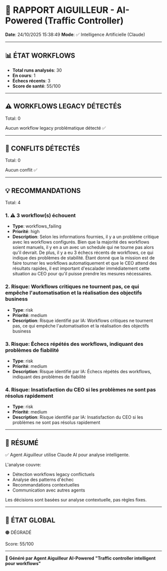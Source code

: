 # 🚦 RAPPORT AIGUILLEUR - AI-Powered (Traffic Controller)

**Date**: 24/10/2025 15:38:49
**Mode**: ✅ Intelligence Artificielle (Claude)

---

## 📊 ÉTAT WORKFLOWS

- **Total runs analysés**: 30
- **En cours**: 1
- **Échecs récents**: 3
- **Score de santé**: 55/100

---

## ⚠️  WORKFLOWS LEGACY DÉTECTÉS

Total: 0



Aucun workflow legacy problématique détecté ✅

---

## 🚨 CONFLITS DÉTECTÉS

Total: 0

Aucun conflit ✅

---

## 💡 RECOMMANDATIONS

Total: 4


### 1. ⚠️ 3 workflow(s) échouent

- **Type**: workflows_failing
- **Priorité**: high
- **Description**: Selon les informations fournies, il y a un problème critique avec les workflows configurés. Bien que la majorité des workflows soient manuels, il y en a un avec un schedule qui ne tourne pas alors qu'il devrait. De plus, il y a eu 3 échecs récents de workflows, ce qui indique des problèmes de stabilité. Étant donné que la mission est de faire tourner les workflows automatiquement et que le CEO attend des résultats rapides, il est important d'escalader immédiatement cette situation au CEO pour qu'il puisse prendre les mesures nécessaires.


### 2. Risque: Workflows critiques ne tournent pas, ce qui empêche l'automatisation et la réalisation des objectifs business

- **Type**: risk
- **Priorité**: medium
- **Description**: Risque identifié par IA: Workflows critiques ne tournent pas, ce qui empêche l'automatisation et la réalisation des objectifs business


### 3. Risque: Échecs répétés des workflows, indiquant des problèmes de fiabilité

- **Type**: risk
- **Priorité**: medium
- **Description**: Risque identifié par IA: Échecs répétés des workflows, indiquant des problèmes de fiabilité


### 4. Risque: Insatisfaction du CEO si les problèmes ne sont pas résolus rapidement

- **Type**: risk
- **Priorité**: medium
- **Description**: Risque identifié par IA: Insatisfaction du CEO si les problèmes ne sont pas résolus rapidement




---

## 🎯 RÉSUMÉ

✅ Agent Aiguilleur utilise Claude AI pour analyse intelligente.

L'analyse couvre:
- Détection workflows legacy conflictuels
- Analyse des patterns d'échec
- Recommandations contextuelles
- Communication avec autres agents

Les décisions sont basées sur analyse contextuelle, pas règles fixes.

---

## 🔄 ÉTAT GLOBAL

🟠 DÉGRADÉ

Score: 55/100

---

**🚦 Généré par Agent Aiguilleur AI-Powered**
**"Traffic controller intelligent pour workflows"**

